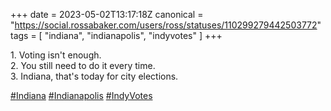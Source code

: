 +++
date = 2023-05-02T13:17:18Z
canonical = "https://social.rossabaker.com/users/ross/statuses/110299279442503772"
tags = [ "indiana", "indianapolis", "indyvotes" ]
+++

<p>1. Voting isn&#39;t enough.<br />2. You still need to do it every time.<br />3. Indiana, that&#39;s today for city elections.</p><p><a href="https://social.rossabaker.com/tags/Indiana" class="mention hashtag" rel="tag">#<span>Indiana</span></a> <a href="https://social.rossabaker.com/tags/Indianapolis" class="mention hashtag" rel="tag">#<span>Indianapolis</span></a> <a href="https://social.rossabaker.com/tags/IndyVotes" class="mention hashtag" rel="tag">#<span>IndyVotes</span></a></p>
